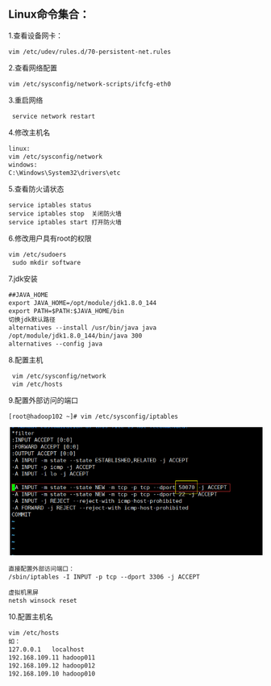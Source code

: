 ## Linux命令集合：

1.查看设备网卡：

~~~
vim /etc/udev/rules.d/70-persistent-net.rules 
~~~

2.查看网络配置

~~~
vim /etc/sysconfig/network-scripts/ifcfg-eth0 
~~~

3.重启网络

~~~
 service network restart
~~~

4.修改主机名

~~~
linux:
vim /etc/sysconfig/network
windows:
C:\Windows\System32\drivers\etc
~~~

5.查看防火请状态

~~~
service iptables status
service iptables stop  关闭防火墙
service iptables start 打开防火墙
~~~

6.修改用户具有root的权限

~~~
vim /etc/sudoers
 sudo mkdir software
~~~

7.jdk安装

~~~
##JAVA_HOME
export JAVA_HOME=/opt/module/jdk1.8.0_144
export PATH=$PATH:$JAVA_HOME/bin
切换jdk默认路径
alternatives --install /usr/bin/java java /opt/module/jdk1.8.0_144/bin/java 300
alternatives --config java
~~~

8.配置主机

~~~
 vim /etc/sysconfig/network
 vim /etc/hosts
~~~

9.配置外部访问的端口

~~~
[root@hadoop102 ~]# vim /etc/sysconfig/iptables
~~~

![1564934508312](Linux命令集合：.assets/1564934508312.png)

~~~
直接配置外部访问端口：
/sbin/iptables -I INPUT -p tcp --dport 3306 -j ACCEPT
~~~

~~~
虚拟机黑屏
netsh winsock reset 
~~~

10.配置主机名

~~~
vim /etc/hosts
如：
127.0.0.1   localhost
192.168.109.11 hadoop011
192.168.109.12 hadoop012
192.168.109.10 hadoop010

~~~



